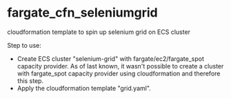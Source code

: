 # fargate_cfn_seleniumgrid
cloudformation template to spin up selenium grid on ECS cluster


Step to use:
- Create ECS cluster "selenium-grid" with fargate/ec2/fargate_spot capacity provider. As of last known, it wasn't possible to create a cluster with fargate_spot capacity provider using cloudformation and therefore this step.
- Apply the cloudformation template "grid.yaml". 
